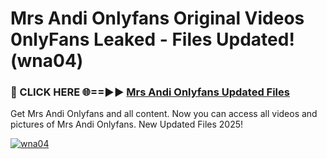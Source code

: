 # Mrs Andi Onlyfans Original Videos 0nlyFans Leaked - Files Updated! (wna04)

<h3>🔴 CLICK HERE 🌐==►► <a href="https://tinyurl.com/2jnfzry5" rel="nofollow">Mrs Andi Onlyfans Updated Files</a></h3>

Get Mrs Andi Onlyfans and all content. Now you can access all videos and pictures of Mrs Andi Onlyfans. New Updated Files 2025!

[![wna04](https://i.imgur.com/GyGTBgg.gif)](https://tinyurl.com/2jnfzry5)
